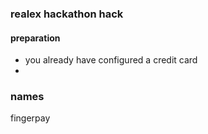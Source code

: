### realex hackathon hack

#### preparation

- you already have configured a credit card
-


### names

fingerpay
